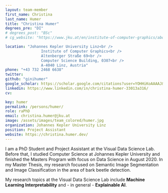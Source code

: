 ```yaml
---
layout: team-member
first_name: Christina
last_name: Humer
title: "Christina Humer"
degrees_pre: "DI"
# degrees_post: "BSc"
# cg_website: "https://www.jku.at/en/institute-of-computer-graphics/about-us/vcc/christina-humer/" #remove to show person directly on data-vis page

location: "Johannes Kepler University Linz<br />
                Institute of Computer Graphics<br />
                Altenberger Straße 69<br />
                Computer Science Building, 0307<br />
                A-4040 Linz, Austria"
phone: "+43 732 2468 6638"
twitter:
github: "ginihumer"
google_scholar: https://scholar.google.com/citations?user=YOHHiKoAAAAJ&hl=en
linkedin: https://www.linkedin.com/in/christina-humer-33013a316/
cv: 

key: humer
permalink: /persons/humer/
role: raPhD
email: christina.humer@jku.at
image: /assets/images/team_colored/humer.jpg
organization: Johannes Kepler University Linz
position: Project Assistant
website: https://christina.humer.dev/
---
```


<p>
I am a PhD Student and Project Assistant at the Visual Data Science Lab. 
Before that, I studied Computer Science at Johannes Kepler University and finished the Masters Program with focus on Data Science in August 2020. 
In my Master Thesis, my research focused on Semantic Image Segmentation and Image Classification in the area of bark beetle detection.
</p>
<p>
My research topics at the Visual Data Science Lab include <b>Machine Learning Interpretability</b> and - in general - <b>Explainable AI</b>.
</p>
